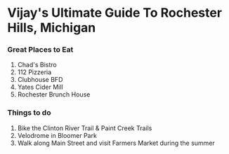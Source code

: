 # Vijay's Ultimate Guide To Rochester Hills, Michigan

### Great Places to Eat
1) Chad's Bistro
2) 112 Pizzeria
3) Clubhouse BFD
4) Yates Cider Mill 
5) Rochester Brunch House

### Things to do
1) Bike the Clinton River Trail & Paint Creek Trails
2) Velodrome in Bloomer Park
3) Walk along Main Street and visit Farmers Market during the summer 



